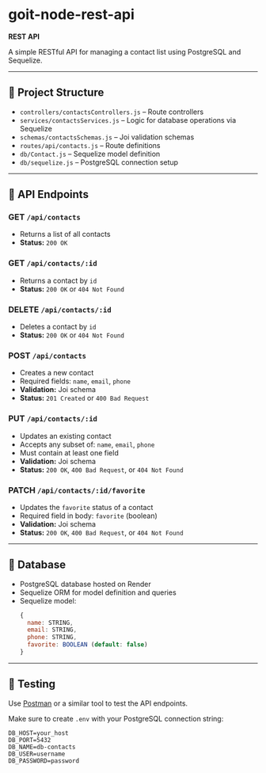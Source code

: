 # goit-node-rest-api

**REST API**

A simple RESTful API for managing a contact list using PostgreSQL and Sequelize.

---

## 📁 Project Structure

- `controllers/contactsControllers.js` – Route controllers  
- `services/contactsServices.js` – Logic for database operations via Sequelize  
- `schemas/contactsSchemas.js` – Joi validation schemas  
- `routes/api/contacts.js` – Route definitions  
- `db/Contact.js` – Sequelize model definition  
- `db/sequelize.js` – PostgreSQL connection setup  

---

## 🔌 API Endpoints

### GET `/api/contacts`
- Returns a list of all contacts  
- **Status:** `200 OK`

### GET `/api/contacts/:id`
- Returns a contact by `id`  
- **Status:** `200 OK` or `404 Not Found`

### DELETE `/api/contacts/:id`
- Deletes a contact by `id`  
- **Status:** `200 OK` or `404 Not Found`

### POST `/api/contacts`
- Creates a new contact  
- Required fields: `name`, `email`, `phone`  
- **Validation:** Joi schema  
- **Status:** `201 Created` or `400 Bad Request`

### PUT `/api/contacts/:id`
- Updates an existing contact  
- Accepts any subset of: `name`, `email`, `phone`  
- Must contain at least one field  
- **Validation:** Joi schema  
- **Status:** `200 OK`, `400 Bad Request`, or `404 Not Found`

### PATCH `/api/contacts/:id/favorite`
- Updates the `favorite` status of a contact  
- Required field in body: `favorite` (boolean)  
- **Validation:** Joi schema  
- **Status:** `200 OK`, `400 Bad Request`, or `404 Not Found`

---

## 🧱 Database

- PostgreSQL database hosted on Render
- Sequelize ORM for model definition and queries
- Sequelize model:  
  ```js
  {
    name: STRING,
    email: STRING,
    phone: STRING,
    favorite: BOOLEAN (default: false)
  }
  ```

---

## 🧪 Testing

Use [Postman](https://www.postman.com/) or a similar tool to test the API endpoints.

Make sure to create `.env` with your PostgreSQL connection string:

```
DB_HOST=your_host
DB_PORT=5432
DB_NAME=db-contacts
DB_USER=username
DB_PASSWORD=password
```
